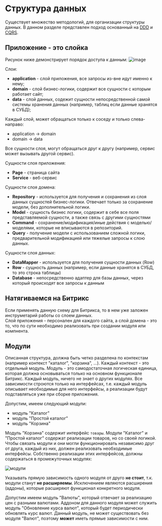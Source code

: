 # Структура данных

Существует множество методологий, для организации структуры данных.
В данном разделе представлен подход основанный на [DDD](https://ru.wikipedia.org/wiki/Проблемно-ориентированное_проектирование) и [CQRS](https://ru.wikipedia.org/wiki/CQRS).

## Приложение - это слойка

Рисунок ниже демонстрирует порядок доступа к данным:
![image](https://github.com/irpsv/bitrix-docs/blob/master/manual/assets/Screenshot_2.png)

Слои:
- **application** - слой приложения, все запросы из-вне идут именно к нему;
- **domain** - слой бизнес-логики, содержит все сущности с которым работает сайт;
- **data** - слой данных, содежит сущности непосредственной самой системы хранения данных (например, таблиц если данные хранятся в СУБД);

Каждый слой, может обращаться только к соседу и только слева-направо:
- application -> domain
- domain -> data

Все сущности слоя, могут обращаться друг к другу (например, сервис может вызывать другой сервис).

Сущности слоя приложения:
- **Page** - страница сайта
- **Service** - веб-сервис

Сущности слоя домена:
- **Repository** - используется для получения и сохранения из слоя данных сущностей бизнес-логики. Отвечает только за сохранение модели, без дополнительной логики.
- **Model** - сущность бизнес логики, содержит в себе все поля представляемой сущности, а также связь с другими сущностями
- **Command** - сохранение/модификация/иные действия с моделью/моделями, которые не вписываются в репозиторий.
- **Query** - получение модели с использованием сложной логики, предварительной модификацией или тяжелые запросы к слою данных.

Сущности слоя данных:
- **DataMapper** - используется для получения сущности данных (Row)
- **Row** - сущность данных (например, если данные хранятся в СУБД, то это строка таблицы)
- **Database** - непосредственно адаптер для базы данных, через который происходят все запросы к данным

## Натягиваемся на Битрикс

Если применять данную схему для Битрикса, то в нем уже заложен инструметарий работы со слоем данных.  
Слой приложения - персонален для каждого сайта, а слой домена - это то, что по сути необходимо реализовать при создании модуля или компнента.

## Модули

Описанная структура, должна быть четко разделена по контекстам (например контекст "каталог", "корзина", ...).
Каждый контекст - это отдельный модуль.
Модуль - это самодостаточная логическая единица, которая должна основываться только на основном функционале Битрикс.
Каждый модуль, ничего не знает о других модулях.
Все зависимости строются только на интерфейсах, т.е. каждый модуль описывает необходимые для него интерфейсы, а реализации будут подставляться уже при сборке приложения.

Допустим, имеем следующий модули:
- модуль "Каталог"
- модуль "Простой каталог"
- модуль "Корзина"

Модуль "Корзина" содержит интерфейс `товары`.
Модули "Каталог" и "Простой каталог" содержат реализации товаров, но со своей логикой.
Чтобы связать модули и они могли функционировать независимо друг от друга, каждый из них, должен реализовать необходимые интерфейсы.
Собственно реализации этих интерфейсов, должны содержаться в промежуточных модулях:

![модули](https://github.com/irpsv/bitrix-docs/blob/master/manual/assets/Screenshot_1.png)

Указывать прямую зависимость одного модуля от друго **не стоит**, т.к. модули станут **не расширяемы**.
Исключением являются расширения (аддоны), которые расширяют функционал конкретного модуля.

Допустим имеем модуль "Валюты", который отвечает за реализацию цен с разными валютами.
Аддоном для данного модуля может служить модуль "Обновление курса валют", который будет периодически обновлять курс валют.
Данный модуль, не может существовать без модуля "Валют", поэтому **может** иметь прямые зависимости с ним.
